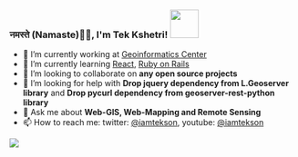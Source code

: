 ### नमस्ते (Namaste)🙏🏻, I'm Tek Kshetri! <img src="https://media.giphy.com/media/12oufCB0MyZ1Go/giphy.gif" width="50">


- 🔭 I’m currently working at [Geoinformatics Center](http://geoinfo.ait.ac.th/)
- 🌱 I’m currently learning [React](https://reactjs.org/), [Ruby on Rails](https://rubyonrails.org/)
- 👯 I’m looking to collaborate on **any open source projects**
- 🤔 I’m looking for help with **Drop jquery dependency from L.Geoserver library** and **Drop pycurl dependency from geoserver-rest-python library**
- 💬 Ask me about **Web-GIS, Web-Mapping and Remote Sensing**
- 📫 How to reach me: twitter: [@iamtekson](https://twitter.com/iamtekson), youtube: [@iamtekson](https://www.youtube.com/iamtekson)

<img src="https://github-readme-stats.vercel.app/api?username=iamtekson&&show_icons=true" />
